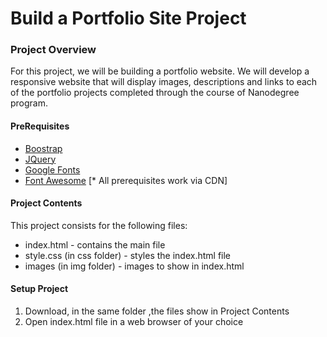 # Build a Portfolio Site Project


### Project Overview

For this project, we will be building a portfolio website. We will develop a responsive website that will display images, descriptions and links to each of the portfolio projects completed through the course of Nanodegree program.

#### PreRequisites

  * [Boostrap](https://getbootstrap.com/)
  * [JQuery](https://jquery.com/)
  * [Google Fonts](https://fonts.google.com/)
  * [Font Awesome](https://fontawesome.com/)
  [* All prerequisites work via CDN]

#### Project Contents

This project consists for the following files:

  * index.html - contains the main file
  * style.css (in css folder) - styles the index.html file
  * images (in img folder) - images to show in index.html

#### Setup Project

  1. Download, in the same folder ,the files show in Project Contents
  2. Open index.html file in a web browser of your choice
